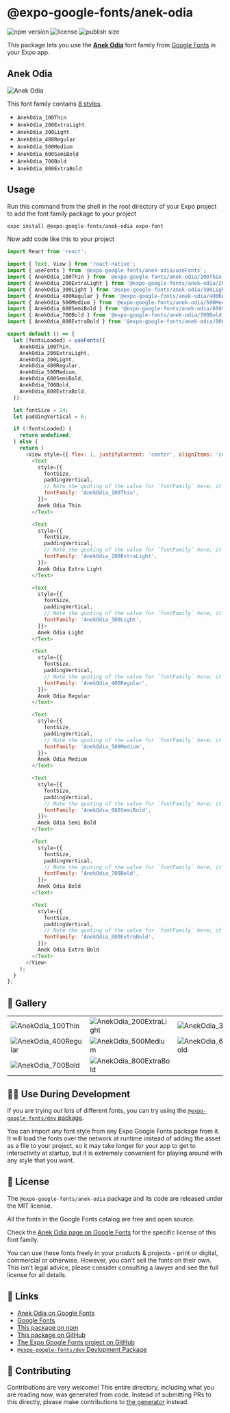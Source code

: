 # @expo-google-fonts/anek-odia

![npm version](https://flat.badgen.net/npm/v/@expo-google-fonts/anek-odia)
![license](https://flat.badgen.net/github/license/expo/google-fonts)
![publish size](https://flat.badgen.net/packagephobia/install/@expo-google-fonts/anek-odia)

This package lets you use the [**Anek Odia**](https://fonts.google.com/specimen/Anek+Odia) font family from [Google Fonts](https://fonts.google.com/) in your Expo app.

## Anek Odia

![Anek Odia](./font-family.png)

This font family contains [8 styles](#-gallery).

- `AnekOdia_100Thin`
- `AnekOdia_200ExtraLight`
- `AnekOdia_300Light`
- `AnekOdia_400Regular`
- `AnekOdia_500Medium`
- `AnekOdia_600SemiBold`
- `AnekOdia_700Bold`
- `AnekOdia_800ExtraBold`

## Usage

Run this command from the shell in the root directory of your Expo project to add the font family package to your project
```sh
expo install @expo-google-fonts/anek-odia expo-font
```

Now add code like this to your project
```js
import React from 'react';

import { Text, View } from 'react-native';
import { useFonts } from '@expo-google-fonts/anek-odia/useFonts';
import { AnekOdia_100Thin } from '@expo-google-fonts/anek-odia/100Thin';
import { AnekOdia_200ExtraLight } from '@expo-google-fonts/anek-odia/200ExtraLight';
import { AnekOdia_300Light } from '@expo-google-fonts/anek-odia/300Light';
import { AnekOdia_400Regular } from '@expo-google-fonts/anek-odia/400Regular';
import { AnekOdia_500Medium } from '@expo-google-fonts/anek-odia/500Medium';
import { AnekOdia_600SemiBold } from '@expo-google-fonts/anek-odia/600SemiBold';
import { AnekOdia_700Bold } from '@expo-google-fonts/anek-odia/700Bold';
import { AnekOdia_800ExtraBold } from '@expo-google-fonts/anek-odia/800ExtraBold';

export default () => {
  let [fontsLoaded] = useFonts({
    AnekOdia_100Thin,
    AnekOdia_200ExtraLight,
    AnekOdia_300Light,
    AnekOdia_400Regular,
    AnekOdia_500Medium,
    AnekOdia_600SemiBold,
    AnekOdia_700Bold,
    AnekOdia_800ExtraBold,
  });

  let fontSize = 24;
  let paddingVertical = 6;

  if (!fontsLoaded) {
    return undefined;
  } else {
    return (
      <View style={{ flex: 1, justifyContent: 'center', alignItems: 'center' }}>
        <Text
          style={{
            fontSize,
            paddingVertical,
            // Note the quoting of the value for `fontFamily` here; it expects a string!
            fontFamily: 'AnekOdia_100Thin',
          }}>
          Anek Odia Thin
        </Text>

        <Text
          style={{
            fontSize,
            paddingVertical,
            // Note the quoting of the value for `fontFamily` here; it expects a string!
            fontFamily: 'AnekOdia_200ExtraLight',
          }}>
          Anek Odia Extra Light
        </Text>

        <Text
          style={{
            fontSize,
            paddingVertical,
            // Note the quoting of the value for `fontFamily` here; it expects a string!
            fontFamily: 'AnekOdia_300Light',
          }}>
          Anek Odia Light
        </Text>

        <Text
          style={{
            fontSize,
            paddingVertical,
            // Note the quoting of the value for `fontFamily` here; it expects a string!
            fontFamily: 'AnekOdia_400Regular',
          }}>
          Anek Odia Regular
        </Text>

        <Text
          style={{
            fontSize,
            paddingVertical,
            // Note the quoting of the value for `fontFamily` here; it expects a string!
            fontFamily: 'AnekOdia_500Medium',
          }}>
          Anek Odia Medium
        </Text>

        <Text
          style={{
            fontSize,
            paddingVertical,
            // Note the quoting of the value for `fontFamily` here; it expects a string!
            fontFamily: 'AnekOdia_600SemiBold',
          }}>
          Anek Odia Semi Bold
        </Text>

        <Text
          style={{
            fontSize,
            paddingVertical,
            // Note the quoting of the value for `fontFamily` here; it expects a string!
            fontFamily: 'AnekOdia_700Bold',
          }}>
          Anek Odia Bold
        </Text>

        <Text
          style={{
            fontSize,
            paddingVertical,
            // Note the quoting of the value for `fontFamily` here; it expects a string!
            fontFamily: 'AnekOdia_800ExtraBold',
          }}>
          Anek Odia Extra Bold
        </Text>
      </View>
    );
  }
};

```

## 🔡 Gallery


||||
|-|-|-|
|![AnekOdia_100Thin](./AnekOdia_100Thin.ttf.png)|![AnekOdia_200ExtraLight](./AnekOdia_200ExtraLight.ttf.png)|![AnekOdia_300Light](./AnekOdia_300Light.ttf.png)||
|![AnekOdia_400Regular](./AnekOdia_400Regular.ttf.png)|![AnekOdia_500Medium](./AnekOdia_500Medium.ttf.png)|![AnekOdia_600SemiBold](./AnekOdia_600SemiBold.ttf.png)||
|![AnekOdia_700Bold](./AnekOdia_700Bold.ttf.png)|![AnekOdia_800ExtraBold](./AnekOdia_800ExtraBold.ttf.png)|||


## 👩‍💻 Use During Development

If you are trying out lots of different fonts, you can try using the [`@expo-google-fonts/dev` package](https://github.com/expo/google-fonts/tree/master/font-packages/dev#readme).

You can import *any* font style from any Expo Google Fonts package from it. It will load the fonts
over the network at runtime instead of adding the asset as a file to your project, so it may take longer
for your app to get to interactivity at startup, but it is extremely convenient
for playing around with any style that you want.

## 📖 License

The `@expo-google-fonts/anek-odia` package and its code are released under the MIT license.

All the fonts in the Google Fonts catalog are free and open source.

Check the [Anek Odia page on Google Fonts](https://fonts.google.com/specimen/Anek+Odia) for the specific license of this font family.

You can use these fonts freely in your products & projects - print or digital, commercial or otherwise. However, you can't sell the fonts on their own. This isn't legal advice, please consider consulting a lawyer and see the full license for all details.

## 🔗 Links

- [Anek Odia on Google Fonts](https://fonts.google.com/specimen/Anek+Odia)
- [Google Fonts](https://fonts.google.com/)
- [This package on npm](https://www.npmjs.com/package/@expo-google-fonts/anek-odia)
- [This package on GitHub](https://github.com/expo/google-fonts/tree/master/font-packages/anek-odia)
- [The Expo Google Fonts project on GitHub](https://github.com/expo/google-fonts)
- [`@expo-google-fonts/dev` Devlopment Package](https://github.com/expo/google-fonts/tree/master/font-packages/dev)

## 🤝 Contributing

Contributions are very welcome! This entire directory, including what you are reading now, was generated from code. Instead of submitting PRs to this directly, please make contributions to [the generator](https://github.com/expo/google-fonts/tree/master/packages/generator) instead.
